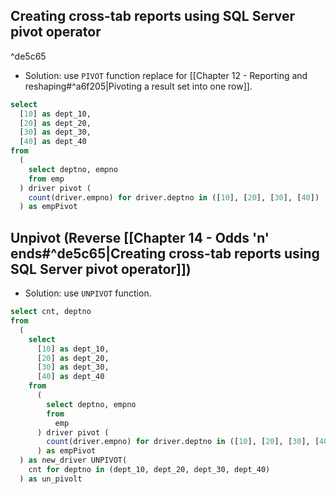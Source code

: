 ## Creating cross-tab reports using SQL Server pivot operator
^de5c65
- Solution: use `PIVOT` function replace for [[Chapter 12 - Reporting and reshaping#^a6f205|Pivoting a result set into one row]].
```sql
select 
  [10] as dept_10, 
  [20] as dept_20, 
  [30] as dept_30, 
  [40] as dept_40 
from 
  (
    select deptno, empno 
    from emp
  ) driver pivot (
    count(driver.empno) for driver.deptno in ([10], [20], [30], [40])
  ) as empPivot
```
## Unpivot (Reverse [[Chapter 14 - Odds 'n' ends#^de5c65|Creating cross-tab reports using SQL Server pivot operator]])
- Solution: use `UNPIVOT` function.
```sql
select cnt, deptno 
from 
  (
    select 
      [10] as dept_10, 
      [20] as dept_20, 
      [30] as dept_30, 
      [40] as dept_40 
    from 
      (
        select deptno, empno 
        from 
          emp
      ) driver pivot (
        count(driver.empno) for driver.deptno in ([10], [20], [30], [40])
      ) as empPivot
  ) as new_driver UNPIVOT(
    cnt for deptno in (dept_10, dept_20, dept_30, dept_40)
  ) as un_pivolt
```
